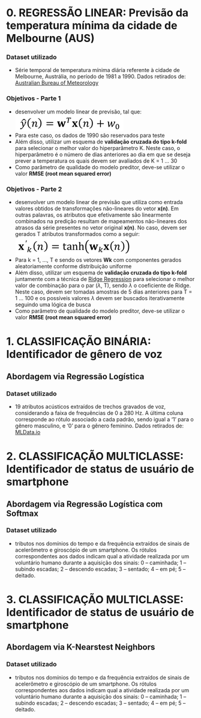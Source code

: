 # 0. REGRESSÃO LINEAR: Previsão da temperatura mínima da cidade de Melbourne (AUS)

### Dataset utilizado
- Série temporal de temperatura mínima diária referente à cidade de Melbourne, Austrália, no período de 1981 a 1990. Dados retirados de: [Australian Bureau of Meteorology](http://www.bom.gov.au/)

### Objetivos - Parte 1
- desenvolver um modelo linear de previsão, tal que:
![preditor-linear](./0-Melbourne-Min-Temperature/Imagens/preditor-linear.png)
- Para este caso, os dados de 1990 são reservados para teste
- Além disso, utilizar um esquema de __validação cruzada do tipo k-fold__ para selecionar o melhor valor do hiperparâmetro K. Neste caso, o hiperparâmetro é o número de dias anteriores ao dia em que se deseja prever a temperatura os quais devem ser avaliados de K = 1 ... 30
- Como parâmetro de qualidade do modelo preditor, deve-se utilizar o valor __RMSE (root mean squared error)__

### Objetivos - Parte 2
- desenvolver um modelo linear de previsão que utiliza como entrada valores obtidos de transformações não-lineares do vetor __x(n)__. Em outras palavras, os atributos que efetivamente são linearmente combinados na predição resultam de mapeamentos não-lineares dos atrasos da série presentes no vetor original __x(n)__. No caso, devem ser gerados T atributos transformados como a seguir:
![mapeamento-nao-linear](./0-Melbourne-Min-Temperature/Imagens/mapeamento-nao-linear.png)
- Para k = 1, ..., T e sendo os vetores __Wk__ com componentes gerados aleatoriamente conforme distribuição uniforme
- Além disso, utilizar um esquema de __validação cruzada do tipo k-fold__ juntamente com a técnica de [Ridge Regression](https://towardsdatascience.com/ridge-regression-for-better-usage-2f19b3a202db) para selecionar o melhor valor de combinação para o par ($\lambda$, T), sendo $\lambda$ o coeficiente de Ridge. Neste caso, devem ser tomadas amostras de 5 dias anteriores para T = 1 ... 100 e os possíveis valores $\lambda$ devem ser buscados iterativamente seguindo uma lógica de busca
- Como parâmetro de qualidade do modelo preditor, deve-se utilizar o valor __RMSE (root mean squared error)__

# 1. CLASSIFICAÇÃO BINÁRIA: Identificador de gênero de voz

## Abordagem via Regressão Logística

### Dataset utilizado
- 19 atributos acústicos extraídos de trechos gravados de voz,
considerando a faixa de frequências de 0 a 280 Hz. A última coluna corresponde ao rótulo associado a cada padrão, sendo igual a ‘1’ para o gênero masculino, e ‘0’ para o gênero feminino. Dados retirados de: [MLData.io](https://www.mldata.io/dataset-details/gender_voice/)

# 2. CLASSIFICAÇÃO MULTICLASSE: Identificador de status de usuário de smartphone

## Abordagem via Regressão Logística com Softmax

### Dataset utilizado
- tributos nos domínios do tempo e da
frequência extraídos de sinais de acelerômetro e giroscópio de um smartphone. Os
rótulos correspondentes aos dados indicam qual a atividade realizada por um voluntário humano durante a aquisição dos sinais: 0 – caminhada; 1 – subindo escadas; 2 – descendo escadas; 3 – sentado; 4 – em pé; 5 – deitado.

# 3. CLASSIFICAÇÃO MULTICLASSE: Identificador de status de usuário de smartphone

## Abordagem via K-Nearstest Neighbors

### Dataset utilizado
- tributos nos domínios do tempo e da
frequência extraídos de sinais de acelerômetro e giroscópio de um smartphone. Os
rótulos correspondentes aos dados indicam qual a atividade realizada por um voluntário humano durante a aquisição dos sinais: 0 – caminhada; 1 – subindo escadas; 2 – descendo escadas; 3 – sentado; 4 – em pé; 5 – deitado.

